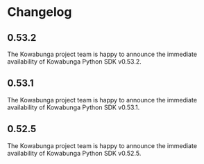 # Changelog

## 0.53.2

The Kowabunga project team is happy to announce the immediate availability of Kowabunga Python SDK v0.53.2.

## 0.53.1

The Kowabunga project team is happy to announce the immediate availability of Kowabunga Python SDK v0.53.1.

## 0.52.5

The Kowabunga project team is happy to announce the immediate availability of Kowabunga Python SDK v0.52.5.
